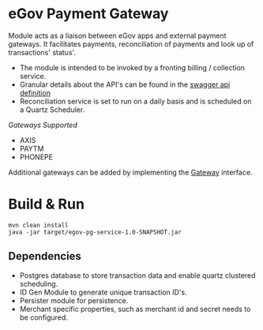 # eGov Payment Gateway

Module acts as a liaison between eGov apps and external payment gateways. It facilitates payments, reconciliation of payments and look up of transactions' status'.

- The module is intended to be invoked by a fronting billing / collection service.
- Granular details about the API's can be found in the [swagger api definition](egov-pg-service.yml)
- Reconciliation service is set to run on a daily basis and is scheduled on a Quartz Scheduler.


*Gateways Supported*
 - AXIS
 - PAYTM
 - PHONEPE

Additional gateways can be added by implementing the [Gateway](src/main/java/org/egov/pg/service/Gateway.java) interface.

# Build & Run

    mvn clean install
    java -jar target/egov-pg-service-1.0-SNAPSHOT.jar

## Dependencies

- Postgres database to store transaction data and enable quartz clustered scheduling.
- ID Gen Module to generate unique transaction ID's.
- Persister module for persistence.
- Merchant specific properties, such as merchant id and secret needs to be configured.
